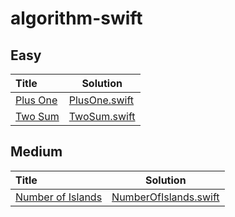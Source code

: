 # algorithm-swift

## Easy
| Title | Solution |
| :------------ | ------------- |
| [Plus One](https://leetcode.com/problems/plus-one/) | [PlusOne.swift](https://github.com/DexCodeFactory/algorithm-swift/blob/master/PlusOne.swift) |
| [Two Sum](https://leetcode.com/problems/two-sum/) | [TwoSum.swift](https://github.com/DexCodeFactory/algorithm-swift/blob/master/TwoSum.swift) |

## Medium
| Title | Solution |
| :------------ | ------------- |
| [Number of Islands](https://leetcode.com/problems/number-of-islands/) | [NumberOfIslands.swift](https://github.com/DexCodeFactory/algorithm-swift/blob/master/NumberOfIslands.swift) | Easy |
